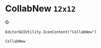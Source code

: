 # CollabNew `12x12`
<img src="/img/CollabNew.png" width=12 height=12>

``` CSharp
EditorGUIUtility.IconContent("CollabNew")
```
```
CollabNew
```
